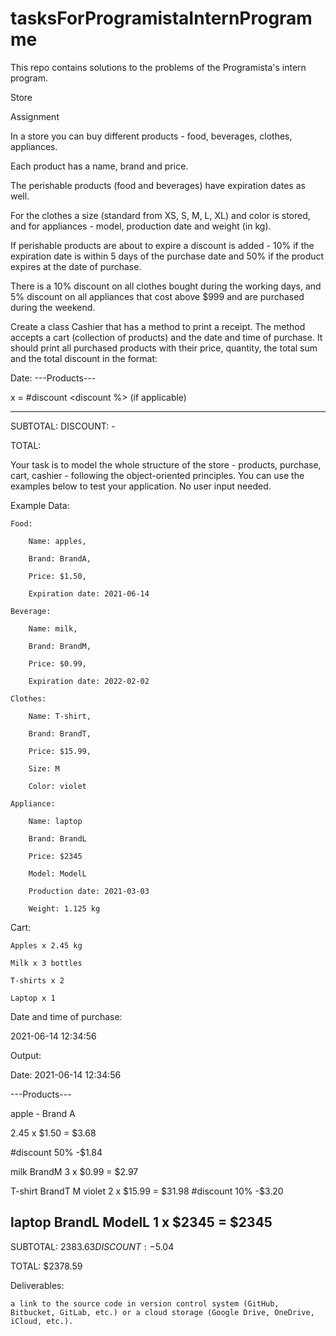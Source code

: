 # tasksForProgramistaInternProgramme
This repo contains solutions to the problems of the Programista's intern program.

Store

Assignment

In a store you can buy different products - food, beverages, clothes, appliances.

Each product has a name, brand and price. 

The perishable products (food and beverages) have expiration dates as well. 

For the clothes a size (standard from XS, S, M, L, XL) and color is stored, and for appliances - model, production date and weight (in kg).

If perishable products are about to expire a discount is added - 10% if the expiration date is within 5 days of the purchase date and 50% if the product expires at the date of purchase.

There is a 10% discount on all clothes bought during the working days, and 5% discount on all appliances that cost above $999 and are purchased during the weekend.

Create a class Cashier that has a method to print a receipt. The method accepts a cart (collection of products) and the date and time of purchase. It should print all purchased products with their price, quantity, the total sum and the total discount in the format:

Date: <date and time of purchase>
---Products---

<name> <brand>
<quantity> x <price per product> = <total price without discount>
#discount <discount %> <discount sum> (if applicable)

-----------------------------------------------------------------------------------

SUBTOTAL: <total sum for all products>
DISCOUNT: - <sum of all discounts>

TOTAL: <sum to pay>

Your task is to model the whole structure of the store - products, purchase, cart, cashier - following the object-oriented principles. You can use the examples below to test your application. No user input needed.


Example
Data:

    Food: 

        Name: apples, 

        Brand: BrandA,

        Price: $1.50, 

        Expiration date: 2021-06-14

    Beverage: 

        Name: milk, 

        Brand: BrandM, 

        Price: $0.99, 

        Expiration date: 2022-02-02

    Clothes: 

        Name: T-shirt,

        Brand: BrandT, 

        Price: $15.99,

        Size: M

        Color: violet

    Appliance:

        Name: laptop

        Brand: BrandL

        Price: $2345

        Model: ModelL

        Production date: 2021-03-03

        Weight: 1.125 kg

Cart:

    Apples x 2.45 kg

    Milk x 3 bottles

    T-shirts x 2

    Laptop x 1

Date and time of purchase:

2021-06-14 12:34:56

Output:

Date: 2021-06-14 12:34:56

---Products---

apple - Brand A

2.45 x $1.50 = $3.68

#discount 50%  -$1.84

milk BrandM
3 x $0.99 = $2.97

T-shirt BrandT M violet
2 x $15.99 = $31.98
#discount 10% -$3.20

laptop BrandL ModelL
1 x $2345 = $2345
-----------------------------------------------------------------------------------

SUBTOTAL: $2383.63
DISCOUNT: -$5.04

TOTAL: $2378.59


Deliverables:

    a link to the source code in version control system (GitHub, Bitbucket, GitLab, etc.) or a cloud storage (Google Drive, OneDrive, iCloud, etc.).


